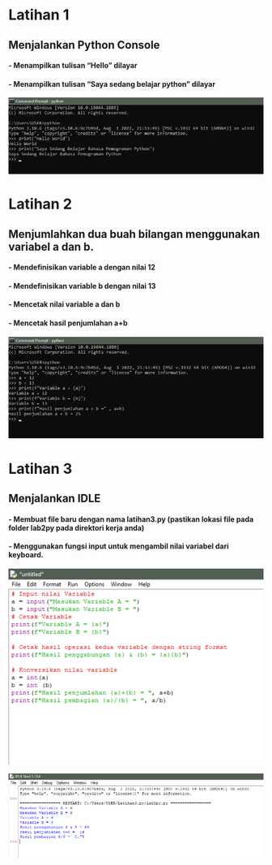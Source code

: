 # Latihan 1
## Menjalankan Python Console
#### - Menampilkan tulisan “Hello” dilayar
#### - Menampilkan tulisan “Saya sedang belajar python” dilayar
![Gambar1](gambar/pic1.png)

# Latihan 2
## Menjumlahkan dua buah bilangan menggunakan variabel a dan b.
#### - Mendefinisikan variable a dengan nilai 12
#### - Mendefinisikan variable b dengan nilai 13
#### - Mencetak nilai variable a dan b
#### - Mencetak hasil penjumlahan a+b
![Gambar1](gambar/pic2.png)

# Latihan 3
## Menjalankan IDLE
#### - Membuat file baru dengan nama latihan3.py (pastikan lokasi file pada folder lab2py pada direktori kerja anda)
#### - Menggunakan fungsi input untuk mengambil nilai variabel dari keyboard.
![Gambar1](gambar/pic3.png)

![Gambar1](gambar/pic4.png)

